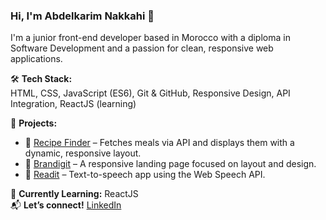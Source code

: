 ### Hi, I'm Abdelkarim Nakkahi 👋

I'm a junior front-end developer based in Morocco with a diploma in Software Development and a passion for clean, responsive web applications.

🛠️ **Tech Stack:**  
HTML, CSS, JavaScript (ES6), Git & GitHub, Responsive Design, API Integration, ReactJS (learning)

🔨 **Projects:**
- 🔗 [Recipe Finder](https://therecipe.netlify.app) – Fetches meals via API and displays them with a dynamic, responsive layout.
- 🔗 [Brandigit](https://abdelkarimnakkahi.github.io/brandigit/) – A responsive landing page focused on layout and design.
- 🔗 [Readit](#) – Text-to-speech app using the Web Speech API.

🎯 **Currently Learning:** ReactJS  
📬 **Let’s connect!** [LinkedIn](https://www.linkedin.com/in/abdelkarimnakkahi)
